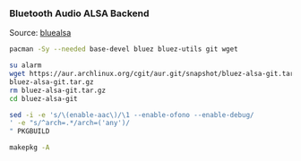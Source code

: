 ### Bluetooth Audio ALSA Backend
Source: [bluealsa](https://github.com/Arkq/bluez-alsa)
```sh
pacman -Sy --needed base-devel bluez bluez-utils git wget

su alarm
wget https://aur.archlinux.org/cgit/aur.git/snapshot/bluez-alsa-git.tar.gz
bluez-alsa-git.tar.gz
rm bluez-alsa-git.tar.gz
cd bluez-alsa-git

sed -i -e 's/\(enable-aac\)/\1 --enable-ofono --enable-debug/
' -e "s/^arch=.*/arch=('any')/
" PKGBUILD

makepkg -A
```
